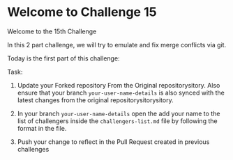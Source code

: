 # Welcome to Challenge 15

Welcome to the 15th Challenge

In this 2 part challenge, we will try to emulate and fix merge conflicts via git.

Today is the first part of this challenge:

Task:

1. Update your Forked repository From the Original repositorysitory. Also ensure that your branch ``your-user-name-details`` is also synced with the latest changes from the original repositorysitorysitory.

2. In your branch ``your-user-name-details`` open the add your name to the list of challengers inside the ``challengers-list.md`` file by following the format in the file.

3. Push your change to reflect in the Pull Request created in previous challenges
